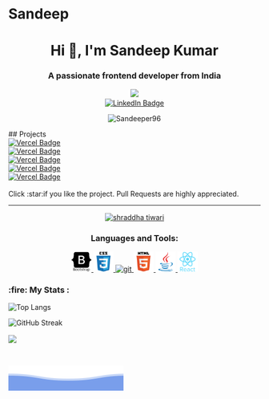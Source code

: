 # Sandeep
<!-- ![Banner](https://res.cloudinary.com/superfolio/image/upload/v1620689979/68747470733a2f2f692e70696e696d672e636f6d2f6f726967696e616c732f63362f33332f63322f63363333633230656465383266306530636564376435373064626533613166332e676966_yjuh2s.gif)
 -->
<h1 align="center">Hi 👋, I'm Sandeep Kumar</h1>
<h3 align="center">A passionate frontend developer from India</h3>
<!-- <img align="right" alt="Coding" width="400" src="[https://images.app.goo.gl/Gm16krTMttrjLH237](https://images.app.goo.gl/pbtYhu2SasEtebup6](https://images.app.goo.gl/Pg9C4hpLBBYUmezi6)" />
 -->
 <div id="header" align="center">
  <img src="https://media.giphy.com/media/M9gbBd9nbDrOTu1Mqx/giphy.gif" width="100"/>
</div>

  <div id="badges" align="center">
  <a href="https://www.linkedin.com/in/skumarsandeep/">
    <img src="https://img.shields.io/badge/LinkedIn-blue?style=for-the-badge&logo=linkedin&logoColor=white" alt="LinkedIn Badge"/>
  </a>
 </div>

<p align="center"> <img src="https://komarev.com/ghpvc/?username=Sandeeper96&label=Profile%20views&color=0e75b6&style=flat" alt="Sandeeper96" /> </p>
## Projects
<div >
    <a href="https://play.google.com/store/apps/details?id=com.reelax.influencer" >
    <img src="https://img.shields.io/badge/Reelax Admin Mobile App-white?style=for-the-badge&logo=vercel&logoColor=blue" alt="Vercel Badge"/>
  </a> 
<br/>
    <a href="https://play.google.com/store/apps/details?id=com.reelax.ads" >
    <img src="https://img.shields.io/badge/Reelax Brand Mobile App-white?style=for-the-badge&logo=vercel&logoColor=blue" alt="Vercel Badge"/>
  </a> 
<br/>
   
   <a href="https://brands.getreelax.com/" >
    <img src="https://img.shields.io/badge/Reelax Brand Web App-white?style=for-the-badge&logo=vercel&logoColor=blue" alt="Vercel Badge"/>
  </a> 
 <br/>
  <a href="https://admin.getreelax.com/" >
    <img src="https://img.shields.io/badge/Reelax Admin Web App-white?style=for-the-badge&logo=vercel&logoColor=blue" alt="Vercel Badge"/>
  </a> 
 <br/>
  <a href="https://momeals.in/" >
    <img src="https://img.shields.io/badge/Momeals Foundation Live App-white?style=for-the-badge&logo=vercel&logoColor=blue" alt="Vercel Badge"/>
  </a>
 <br/>

  <br>
  Click :star:if you like the project. Pull Requests are highly appreciated.
</div>
<hr>
<p align="center">
<a href="https://www.linkedin.com/in/skumarsandeep/" target="blank"><img align="center" src="https://raw.githubusercontent.com/rahuldkjain/github-profile-readme-generator/master/src/images/icons/Social/linked-in-alt.svg" alt="shraddha tiwari" height="30" width="40" /></a>

<h3 align="center">Languages and Tools:</h3>
<p align="center"> <a href="https://getbootstrap.com" target="_blank" rel="noreferrer"> <img src="https://raw.githubusercontent.com/devicons/devicon/master/icons/bootstrap/bootstrap-plain-wordmark.svg" alt="bootstrap" width="40" height="40"/> </a> <a href="https://www.w3schools.com/css/" target="_blank" rel="noreferrer"> <img src="https://raw.githubusercontent.com/devicons/devicon/master/icons/css3/css3-original-wordmark.svg" alt="css3" width="40" height="40"/> </a> <a href="https://git-scm.com/" target="_blank" rel="noreferrer"> <img src="https://www.vectorlogo.zone/logos/git-scm/git-scm-icon.svg" alt="git" width="40" height="40"/> </a> <a href="https://www.w3.org/html/" target="_blank" rel="noreferrer"> <img src="https://raw.githubusercontent.com/devicons/devicon/master/icons/html5/html5-original-wordmark.svg" alt="html5" width="40" height="40"/> </a> <a href="https://www.java.com" target="_blank" rel="noreferrer"> <img src="https://raw.githubusercontent.com/devicons/devicon/master/icons/java/java-original.svg" alt="java" width="40" height="40"/> </a> <a href="https://reactjs.org/" target="_blank" rel="noreferrer"> <img src="https://raw.githubusercontent.com/devicons/devicon/master/icons/react/react-original-wordmark.svg" alt="react" width="40" height="40"/> </a> </p>

<h3>:fire: My Stats :</h3>

 ![Top Langs](https://github-readme-stats.vercel.app/api/top-langs/?username=Sandeeper96&layout=compact&theme=vision-friendly-dark)

![GitHub Streak](http://github-readme-streak-stats.herokuapp.com?user=Sandeeper96&theme=dark&hide_border=true&currStreakLabel=DDDDDD)

<p>
<a href="https://github.com/Shraddha08-cmyk"><span>
<img align="center" src="https://github-profile-summary-cards.vercel.app/api/cards/profile-details?username=Sandeeper96&theme=dracula" />
</span></a> </p>

<p ><img src="https://github-profile-trophy.vercel.app/?username=Sandeeper96&theme=vue" alt=""/> </p>
  
![](https://github.com/amandewatnitrr/amandewatnitrr/blob/main/imgs/bottom_header.svg)
